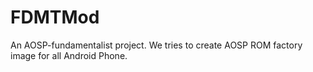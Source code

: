 # FDMTMod
An AOSP-fundamentalist project. We tries to create AOSP ROM factory image for all Android Phone.
